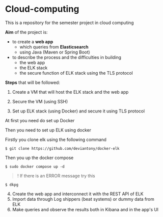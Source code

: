 # Cloud-computing
This is a repository for the semester project in cloud computing

**Aim** of the project is:
- to create a **web app** 
  - which queries from **Elasticsearch**
  - using Java (Maven or Spring Boot)
- to describe the process and the difficulties in building
  - the web app
  - the ELK stack
  - the secure function of ELK stack using the TLS protocol

**Steps** that will be followed:
1. Create a VM that will host the ELK stack and the web app


2. Secure the VM (using SSH)


3. Set up ELK stack (using Docker) and secure it using TLS protocol

At first you need do set up Docker

Then you need to set up ELK using docker


Firstly you clone elk using the following command

`$ git clone https://github.com/deviantony/docker-elk `


Then you up the docker compose

`$ sudo docker compose up -d`

> ! If there is an ERROR message try this

`$ dkpg`


4. Create the web app and interconnect it with the REST API of ELK
5. Import data through Log shippers (beat systems) or dummy data from ELK
6. Make queries and observe the results both in Kibana and in the app's UI
